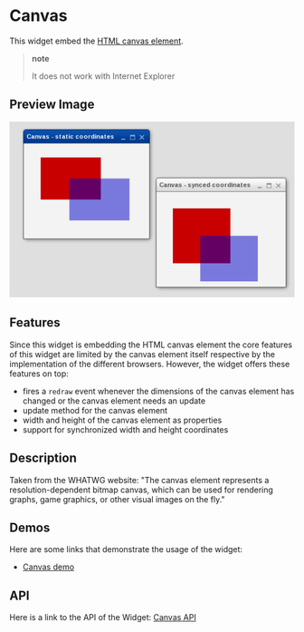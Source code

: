 Canvas
======

This widget embed the [HTML canvas element](https://developer.mozilla.org/de/docs/Web/API/HTMLCanvasElement).

> **note**
>
> It does not work with Internet Explorer

Preview Image
-------------

![canvas.png](canvas.png)

Features
--------

Since this widget is embedding the HTML canvas element the core features of this
widget are limited by the canvas element itself respective by the implementation
of the different browsers. However, the widget offers these features on top:

-   fires a `redraw` event whenever the dimensions of the canvas element has changed or the canvas element needs an update
-   update method for the canvas element
-   width and height of the canvas element as properties
-   support for synchronized width and height coordinates

Description
-----------

Taken from the WHATWG website: "The canvas element represents a
resolution-dependent bitmap canvas, which can be used for rendering graphs, game
graphics, or other visual images on the fly."

Demos
-----

Here are some links that demonstrate the usage of the widget:

-   [Canvas demo](../../apps/demobrowser/index.html#widget-Canvas.html)

API
---

Here is a link to the API of the Widget:
[Canvas API](../../apps/apiviewer/index.html#qx.ui.embed.Canvas)
